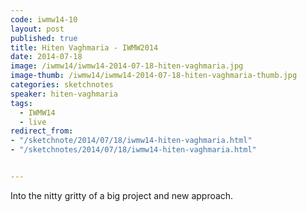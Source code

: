 ```yaml
---
code: iwmw14-10
layout: post
published: true
title: Hiten Vaghmaria - IWMW2014
date: 2014-07-18
image: /iwmw14/iwmw14-2014-07-18-hiten-vaghmaria.jpg
image-thumb: /iwmw14/iwmw14-2014-07-18-hiten-vaghmaria-thumb.jpg
categories: sketchnotes
speaker: hiten-vaghmaria
tags:
  - IWMW14
  - live
redirect_from:
- "/sketchnote/2014/07/18/iwmw14-hiten-vaghmaria.html"
- "/sketchnotes/2014/07/18/iwmw14-hiten-vaghmaria.html"


---
```


Into the nitty gritty of a big project and new approach.
